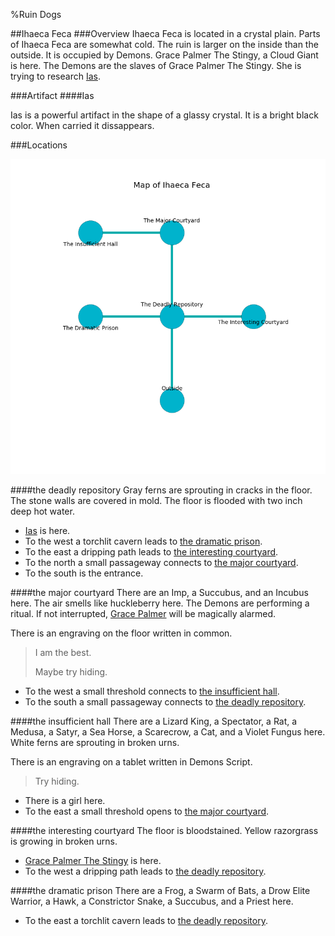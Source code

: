 %Ruin Dogs

##Ihaeca Feca
###Overview
Ihaeca Feca is located in a crystal plain. Parts of Ihaeca Feca are somewhat cold. The ruin is larger on the inside than the outside. It is occupied by Demons. <a name="Grace-Palmer-The-Stingy"></a>Grace Palmer The Stingy, a Cloud Giant is here. The Demons are the slaves of Grace Palmer The Stingy. She  is trying to research [Ias](#Ias). 



###Artifact
####<a name="Ias"></a>Ias


Ias is a powerful artifact in the shape of a glassy crystal. It is a bright black color. When carried it dissappears. 





###Locations


![](../v2/images/Ihaeca-Feca.png)

####<a name="the-deadly-repository"></a>the deadly repository
Gray ferns are sprouting in cracks in the floor. The stone walls are covered in mold. The floor is flooded with two inch deep hot water. 



* [Ias](#Ias) is here.
* To the west a torchlit cavern leads to [the dramatic prison](#the-dramatic-prison).
* To the east a dripping path leads to [the interesting courtyard](#the-interesting-courtyard).
* To the north a small passageway connects to [the major courtyard](#the-major-courtyard).
* To the south is the entrance.


####<a name="the-major-courtyard"></a>the major courtyard
There are an Imp, a Succubus, and an Incubus here. The air smells like huckleberry here. The Demons are performing a ritual. If not interrupted, [Grace Palmer](#Grace-Palmer) will be magically alarmed. 

There is an engraving on the floor written in common. 

> I am the best.
>
> Maybe try hiding.
>


* To the west a small threshold connects to [the insufficient hall](#the-insufficient-hall).
* To the south a small passageway connects to [the deadly repository](#the-deadly-repository).


####<a name="the-insufficient-hall"></a>the insufficient hall
There are a Lizard King, a Spectator, a Rat, a Medusa, a Satyr, a Sea Horse, a Scarecrow, a Cat, and a Violet Fungus here. White ferns are sprouting in broken urns. 

There is an engraving on a tablet written in Demons Script. 

> Try hiding.
>


* There is a girl here.
* To the east a small threshold opens to [the major courtyard](#the-major-courtyard).


####<a name="the-interesting-courtyard"></a>the interesting courtyard
The floor is bloodstained. Yellow razorgrass is growing in broken urns. 



* [Grace Palmer The Stingy](#Grace-Palmer-The-Stingy) is here.
* To the west a dripping path leads to [the deadly repository](#the-deadly-repository).


####<a name="the-dramatic-prison"></a>the dramatic prison
There are a Frog, a Swarm of Bats, a Drow Elite Warrior, a Hawk, a Constrictor Snake, a Succubus, and a Priest here. 



* To the east a torchlit cavern leads to [the deadly repository](#the-deadly-repository).


